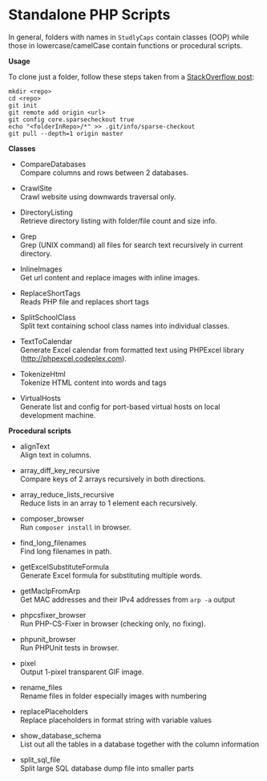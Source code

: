 Standalone PHP Scripts
======================

In general, folders with names in `StudlyCaps` contain classes (OOP) while those in lowercase/camelCase contain
functions or procedural scripts.

**Usage**

To clone just a folder, follow these steps taken from a [StackOverflow post](http://stackoverflow.com/questions/600079/is-there-any-way-to-clone-a-git-repositorys-sub-directory-only/28039894#28039894):
```
mkdir <repo>
cd <repo>
git init
git remote add origin <url>
git config core.sparsecheckout true
echo "<folderInRepo>/*" >> .git/info/sparse-checkout
git pull --depth=1 origin master
```

**Classes**
- CompareDatabases<br />
  Compare columns and rows between 2 databases.

- CrawlSite<br />
  Crawl website using downwards traversal only.

- DirectoryListing<br />
  Retrieve directory listing with folder/file count and size info.

- Grep<br />
  Grep (UNIX command) all files for search text recursively in current directory.

- InlineImages<br />
  Get url content and replace images with inline images.

- ReplaceShortTags<br />
  Reads PHP file and replaces short tags

- SplitSchoolClass<br />
  Split text containing school class names into individual classes.

- TextToCalendar<br />
  Generate Excel calendar from formatted text using PHPExcel library (http://phpexcel.codeplex.com).

- TokenizeHtml<br />
  Tokenize HTML content into words and tags

- VirtualHosts<br />
  Generate list and config for port-based virtual hosts on local development machine.

**Procedural scripts**
- alignText<br />
  Align text in columns.

- array_diff_key_recursive<br />
  Compare keys of 2 arrays recursively in both directions.

- array_reduce_lists_recursive<br />
  Reduce lists in an array to 1 element each recursively.

- composer_browser<br />
  Run `composer install` in browser.

- find_long_filenames<br />
  Find long filenames in path.

- getExcelSubstituteFormula<br />
  Generate Excel formula for substituting multiple words.

- getMacIpFromArp<br />
  Get MAC addresses and their IPv4 addresses from `arp -a` output

- phpcsfixer_browser<br />
  Run PHP-CS-Fixer in browser (checking only, no fixing).

- phpunit_browser<br />
  Run PHPUnit tests in browser.

- pixel<br />
  Output 1-pixel transparent GIF image.

- rename_files<br />
  Rename files in folder especially images with numbering

- replacePlaceholders<br />
  Replace placeholders in format string with variable values

- show_database_schema<br />
  List out all the tables in a database together with the column information

- split_sql_file<br />
  Split large SQL database dump file into smaller parts
